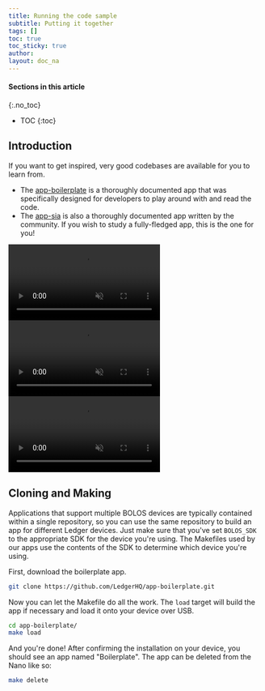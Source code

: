 ```yaml
---
title: Running the code sample
subtitle: Putting it together
tags: []
toc: true
toc_sticky: true
author:
layout: doc_na
---
```


#### Sections in this article
{:.no_toc}
* TOC
{:toc}

## Introduction

<!-- Not much documentation has been written yet (work in progress!) regarding the exact steps to follow to write apps. However, very good codebases are available for you to learn from.-->
If you want to get inspired, very good codebases are available for you to learn from.

-   The [app-boilerplate](https://github.com/LedgerHQ/app-boilerplate.git) is a thoroughly documented app that was specifically designed for developers to play around with and read the code.
-   The [app-sia](https://github.com/LedgerHQ/app-sia.git) is also a thoroughly documented app written by the community. If you wish to study a fully-fledged app, this is the one for you!

<video controls muted ><source src="../../../uploads/videos/NA/nano-setup.mp4" type='video/mp4'></video><br>
<video controls muted ><source src="../../../uploads/videos/NA/load.mp4" type='video/mp4'></video><br>
<video controls muted ><source src="../../../uploads/videos/NA/delete.mp4" type='video/mp4'></video><br>




## Cloning and Making

Applications that support multiple BOLOS devices are typically contained within a single repository, so you can use the same repository to build an app for different Ledger devices. Just make sure that you've set `BOLOS_SDK` to the appropriate SDK for the device you're using. The Makefiles used by our apps use the contents of the SDK to determine which device you're using.

First, download the boilerplate app.

```bash
git clone https://github.com/LedgerHQ/app-boilerplate.git
```

Now you can let the Makefile do all the work. The `load` target will build the app if necessary and load it onto your device over USB.

```bash
cd app-boilerplate/
make load
```

And you're done! After confirming the installation on your device, you should see an app named "Boilerplate". The app can be deleted from the Nano like so:

```bash
make delete
```
